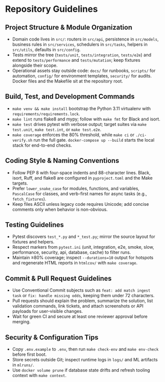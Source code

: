 # Repository Guidelines

## Project Structure & Module Organization
- Domain code lives in `src/`: routers in `src/api`, persistence in `src/models`, business rules in `src/services`, schedulers in `src/tasks`, helpers in `src/utils`, defaults in `src/config`.
- Tests mirror the tree (`tests/unit`, `tests/integration`, `tests/e2e`) and extend to `tests/performance` and `tests/mutation`; keep fixtures alongside their scope.
- Operational assets stay outside code: `docs/` for runbooks, `scripts/` for automation, `config/` for environment templates, `security/` for audits. Docker files and the Makefile sit at the repository root.

## Build, Test, and Development Commands
- `make venv && make install` bootstrap the Python 3.11 virtualenv with `requirements/requirements.lock`.
- `make lint` runs flake8 and mypy; follow with `make fmt` for Black and isort.
- `make test` drives pytest with verbose output; target suites via `make test.unit`, `make test.int`, or `make test.e2e`.
- `make coverage` enforces the 80% threshold, while `make ci` or `./ci-verify.sh` run the full gate. `docker-compose up --build` starts the local stack for end-to-end checks.

## Coding Style & Naming Conventions
- Follow PEP 8 with four-space indents and 88-character lines. Black, isort, Ruff, and flake8 are configured in `pyproject.toml` and the Make targets.
- Prefer `lower_snake_case` for modules, functions, and variables, `PascalCase` for classes, and verb-first names for async tasks (e.g., `fetch_fixtures`).
- Keep files ASCII unless legacy code requires Unicode; add concise comments only when behavior is non-obvious.

## Testing Guidelines
- Pytest discovers `test_*.py` and `*_test.py`; mirror the source layout for fixtures and helpers.
- Respect markers from `pytest.ini` (unit, integration, e2e, smoke, slow, performance, security, api, database, cache) to filter runs.
- Maintain ≥80% coverage; inspect `--durations=10` output for hotspots and regenerate HTML reports in `htmlcov/` with `make coverage`.

## Commit & Pull Request Guidelines
- Use Conventional Commit subjects such as `feat: add match ingest task` or `fix: handle missing odds`, keeping them under 72 characters.
- Pull requests should explain the problem, summarize the solution, list validation commands, link tickets, and attach screenshots or API payloads for user-visible changes.
- Wait for green CI and secure at least one reviewer approval before merging.

## Security & Configuration Tips
- Copy `.env.example` to `.env`, then run `make check-env` and `make env-check` before first boot.
- Store secrets outside Git; inspect runtime logs in `logs/` and ML artifacts in `mlruns/`.
- Use `docker volume prune` if database state drifts and refresh tooling context with `make context`.

